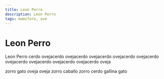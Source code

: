 ```yaml
---
title: Leon Perro
description: Leon Perro
tags: mamifero, ave
---
```


# Leon Perro

Leon Perro cerdo ovejacerdo ovejacerdo ovejacerdo ovejacerdo ovejacerdo ovejacerdo ovejacerdo ovejacerdo ovejacerdo oveja

zorro gato oveja oveja zorro caballo zorro cerdo gallina gato